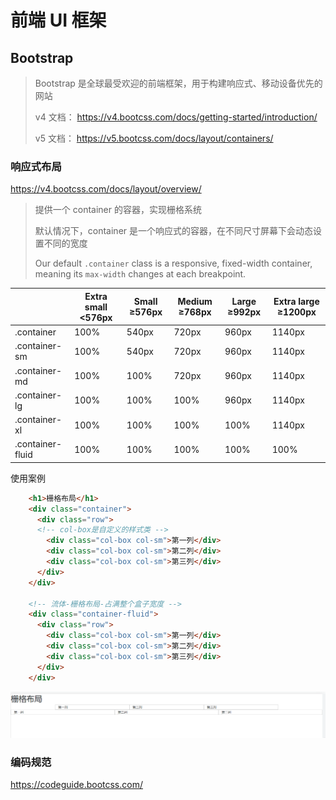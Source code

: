 # 前端 UI 框架

## Bootstrap

> Bootstrap 是全球最受欢迎的前端框架，用于构建响应式、移动设备优先的网站
>
> v4 文档： https://v4.bootcss.com/docs/getting-started/introduction/
>
> v5 文档： https://v5.bootcss.com/docs/layout/containers/

### 响应式布局

https://v4.bootcss.com/docs/layout/overview/

> 提供一个 container 的容器，实现栅格系统
>
> 默认情况下，container 是一个响应式的容器，在不同尺寸屏幕下会动态设置不同的宽度
>
> Our default `.container` class is a responsive, fixed-width container, meaning its `max-width` changes at each breakpoint.

|                  | Extra small <576px | Small ≥576px | Medium ≥768px | Large ≥992px | Extra large ≥1200px |
| ---------------- | ------------------ | ------------ | ------------- | ------------ | ------------------- |
| .container       | 100%               | 540px        | 720px         | 960px        | 1140px              |
| .container-sm    | 100%               | 540px        | 720px         | 960px        | 1140px              |
| .container-md    | 100%               | 100%         | 720px         | 960px        | 1140px              |
| .container-lg    | 100%               | 100%         | 100%          | 960px        | 1140px              |
| .container-xl    | 100%               | 100%         | 100%          | 100%         | 1140px              |
| .container-fluid | 100%               | 100%         | 100%          | 100%         | 100%                |

使用案例

```HTML
    <h1>栅格布局</h1>
    <div class="container">
      <div class="row">
      <!-- col-box是自定义的样式类 -->
        <div class="col-box col-sm">第一列</div>
        <div class="col-box col-sm">第二列</div>
        <div class="col-box col-sm">第三列</div>
      </div>
    </div>

    <!-- 流体-栅格布局-占满整个盒子宽度 -->
    <div class="container-fluid">
      <div class="row">
        <div class="col-box col-sm">第一列</div>
        <div class="col-box col-sm">第二列</div>
        <div class="col-box col-sm">第三列</div>
      </div>
    </div>
```

![img](../../public/bootstrap.png)

### 编码规范

https://codeguide.bootcss.com/
